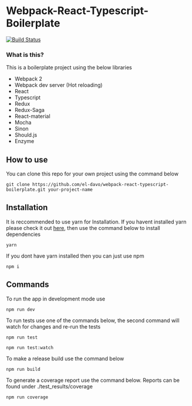 # Webpack-React-Typescript-Boilerplate

[![Build Status](https://travis-ci.org/el-davo/webpack-react-typescript-boilerplate.svg?branch=master)](https://travis-ci.org/el-davo/webpack-react-typescript-boilerplate)

### What is this?

This is a boilerplate project using the below libraries
 
 * Webpack 2
 * Webpack dev server (Hot reloading)
 * React
 * Typescript
 * Redux
 * Redux-Saga
 * React-material
 * Mocha
 * Sinon
 * Should.js
 * Enzyme

## How to use

You can clone this repo for your own project using the command below

```
git clone https://github.com/el-davo/webpack-react-typescript-boilerplate.git your-project-name
```

## Installation

It is reccommended to use yarn for Installation. If you havent installed yarn please check it out [here](https://yarnpkg.com/en/), then use the command below to install dependencies

```
yarn
```

If you dont have yarn installed then you can just use npm

```
npm i
```

## Commands

To run the app in development mode use

```
npm run dev
```

To run tests use one of the commands below, the second command will watch for changes and re-run the tests

```
npm run test

npm run test:watch
```

To make a release build use the command below

```
npm run build
```

To generate a coverage report use the command below. Reports can be found under ./test_results/coverage

```
npm run coverage
```
